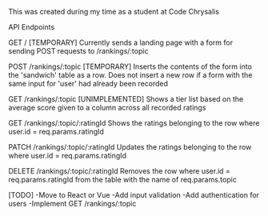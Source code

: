 This was created during my time as a student at Code Chrysalis

API Endpoints

GET /
  [TEMPORARY] Currently sends a landing page with a form for sending POST requests to /rankings/:topic

POST /rankings/:topic
  [TEMPORARY] Inserts the contents of the form into the 'sandwich' table as a row. Does not insert a new row if a form with the same input for 'user' had already been recorded

GET /rankings/:topic
  [UNIMPLEMENTED] Shows a tier list based on the average score given to a column across all recorded ratings

GET /rankings/:topic/:ratingId
  Shows the ratings belonging to the row where user.id = req.params.ratingId

PATCH /rankings/:topic/:ratingId
  Updates the ratings belonging to the row where user.id = req.params.ratingId

DELETE /rankings/:topic/:ratingId
  Removes the row where user.id = req.params.ratingId from the table with the name of req.params.topic

[TODO]
  -Move to React or Vue
  -Add input validation
  -Add authentication for users
  -Implement GET /rankings/:topic
